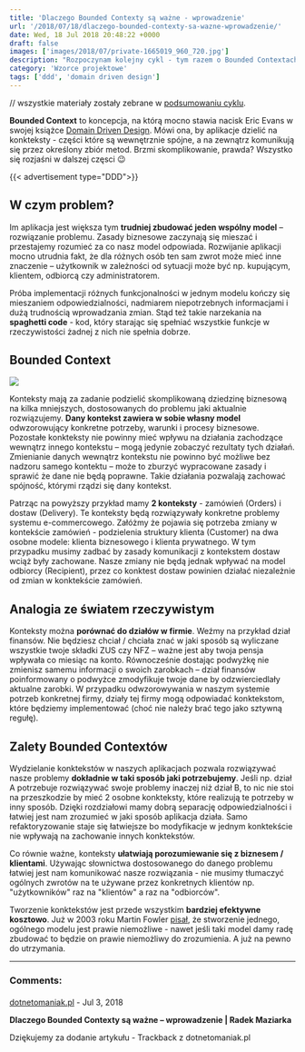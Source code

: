 ```yaml
---
title: 'Dlaczego Bounded Contexty są ważne - wprowadzenie'
url: '/2018/07/18/dlaczego-bounded-contexty-sa-wazne-wprowadzenie/'
date: Wed, 18 Jul 2018 20:48:22 +0000
draft: false
images: ['images/2018/07/private-1665019_960_720.jpg']
description: "Rozpoczynam kolejny cykl - tym razem o Bounded Contextach. Zobacz czym są konteksty i jak mogą pomóc twojej aplikacji."
category: 'Wzorce projektowe'
tags: ['ddd', 'domain driven design']
---
```


// wszystkie materiały zostały zebrane w [podsumowaniu cyklu](/2018/07/16/dlaczego-bounded-contexty-sa-wazne-podsumowanie/).

**Bounded Context** to koncepcja, na którą mocno stawia nacisk Eric Evans w swojej książce [Domain Driven Design](https://www.amazon.com/Domain-Driven-Design-Tackling-Complexity-Software/dp/0321125215). Mówi ona, by aplikacje dzielić na konkteksty - części które są wewnętrznie spójne, a na zewnątrz komunikują się przez określony zbiór metod. Brzmi skomplikowanie, prawda? Wszystko się rozjaśni w dalszej częsci 😉

{{< advertisement type="DDD">}}

## W czym problem?

Im aplikacja jest większa tym **trudniej zbudować jeden wspólny model** – rozwiązanie problemu. Zasady biznesowe zaczynają się mieszać i przestajemy rozumieć za co nasz model odpowiada. Rozwijanie aplikacji mocno utrudnia fakt, że dla różnych osób ten sam zwrot może mieć inne znaczenie – użytkownik w zależności od sytuacji może być np. kupującym, klientem, odbiorcą czy administratorem.

Próba implementacji różnych funkcjonalności w jednym modelu kończy się mieszaniem odpowiedzialności, nadmiarem niepotrzebnych informacjami i dużą trudnością wprowadzania zmian. Stąd też takie narzekania na **spaghetti code** - kod, który starając się spełniać wszystkie funkcje w rzeczywistości żadnej z nich nie spełnia dobrze.

## Bounded Context

[![](/images/2018/07/bounded-context-orders-delivery.jpg)](/images/2018/07/bounded-context-orders-delivery.jpg)

Konteksty mają za zadanie podzielić skomplikowaną dziedzinę biznesową na kilka mniejszych, dostosowanych do problemu jaki aktualnie rozwiązujemy. **Dany kontekst zawiera w sobie własny model** odwzorowujący konkretne potrzeby, warunki i procesy biznesowe. Pozostałe konkteksty nie powinny mieć wpływu na działania zachodzące wewnątrz innego kontekstu – mogą jedynie zobaczyć rezultaty tych działań. Zmienianie danych wewnątrz kontekstu nie powinno być możliwe bez nadzoru samego kontektu – może to zburzyć wypracowane zasady i sprawić że dane nie będą poprawne. Takie działania pozwalają zachować spójność, którymi rządzi się dany kontekst.

Patrząc na powyższy przykład mamy **2 konteksty** - zamówień (Orders) i dostaw (Delivery). Te konteksty będą rozwiązywały konkretne problemy systemu e-commercowego. Załóżmy że pojawia się potrzeba zmiany w kontekście zamówień - podzielenia struktury klienta (Customer) na dwa osobne modele: klienta biznesowego i klienta prywatnego. W tym przypadku musimy zadbać by zasady komunikacji z kontekstem dostaw wciąż były zachowane. Nasze zmiany nie będą jednak wpływać na model odbiorcy (Recipient), przez co konktest dostaw powinien działać niezależnie od zmian w konktekście zamówień.

## Analogia ze światem rzeczywistym

Konteksty można **porównać do działów w firmie**. Weźmy na przykład dział finansów. Nie będziesz chciał / chciała znać w jaki sposób są wyliczane wszystkie twoje składki ZUS czy NFZ – ważne jest aby twoja pensja wpływała co miesiąc na konto. Równocześnie dostając podwyżkę nie zmienisz samemu informacji o swoich zarobkach – dział finansów poinformowany o podwyżce zmodyfikuje twoje dane by odzwierciedlały aktualne zarobki. W przypadku odwzorowywania w naszym systemie potrzeb konkretnej firmy, działy tej firmy mogą odpowiadać konktekstom, które będziemy implementować (choć nie należy brać tego jako sztywną regułę).

## Zalety Bounded Contextów

Wydzielanie konktekstów w naszych aplikacjach pozwala rozwiązywać nasze problemy **dokładnie w taki sposób jaki potrzebujemy**. Jeśli np. dział A potrzebuje rozwiązywać swoje problemy inaczej niż dział B, to nic nie stoi na przeszkodzie by mieć 2 osobne konkteksty, które realizują te potrzeby w inny sposób. Dzięki rozdziałowi mamy dobrą separację odpowiedzialności i łatwiej jest nam zrozumieć w jaki sposób aplikacja działa. Samo refaktoryzowanie staje się łatwiejsze bo modyfikacje w jednym konktekście nie wpływają na zachowanie innych konktekstów.

Co równie ważne, konteksty **ułatwiają porozumiewanie się z biznesem / klientami**. Używając słownictwa dostosowanego do danego problemu łatwiej jest nam komunikować nasze rozwiązania - nie musimy tłumaczyć ogólnych zwrotów na te używane przez konkretnych klientów np. "użytkowników" raz na "klientów" a raz na "odbiorców".

Tworzenie konktekstów jest przede wszystkim **bardziej efektywne kosztowo**. Już w 2003 roku Martin Fowler [pisał](https://martinfowler.com/bliki/MultipleCanonicalModels.html), że stworzenie jednego, ogólnego modelu jest prawie niemożliwe - nawet jeśli taki model damy radę zbudować to będzie on prawie niemożliwy do zrozumienia. A już na pewno do utrzymania.

---
### Comments:
#### 
[dotnetomaniak.pl](https://dotnetomaniak.pl/Dlaczego-Bounded-Contexty-sa-wazne-wprowadzenie-Radek-Maziarka "") - <time datetime="2018-07-18 22:16:54">Jul 3, 2018</time>

**Dlaczego Bounded Contexty są ważne – wprowadzenie | Radek Maziarka**

Dziękujemy za dodanie artykułu - Trackback z dotnetomaniak.pl
